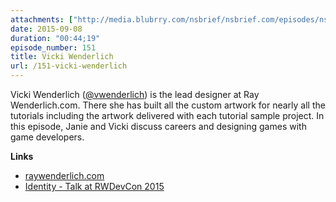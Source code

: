 ```yaml
---
attachments: ["http://media.blubrry.com/nsbrief/nsbrief.com/episodes/nsbrief_151_vicki_wenderlich.m4a"]
date: 2015-09-08
duration: "00:44;19"
episode_number: 151
title: Vicki Wenderlich
url: /151-vicki-wenderlich
---
```

Vicki Wenderlich ([@vwenderlich](https://twitter.com/vwenderlich)) is the lead designer at Ray Wenderlich.com. There she has built all the custom artwork for nearly all the tutorials including the artwork delivered with each tutorial sample project. In this episode, Janie and Vicki discuss careers and designing games with game developers. 

**Links**

* [raywenderlich.com](http://RayWenderlich.com)
* [Identity - Talk at RWDevCon 2015](http://www.raywenderlich.com/100307/rwdevcon-inspiration-talk-identity-by-vicki-wenderlich)